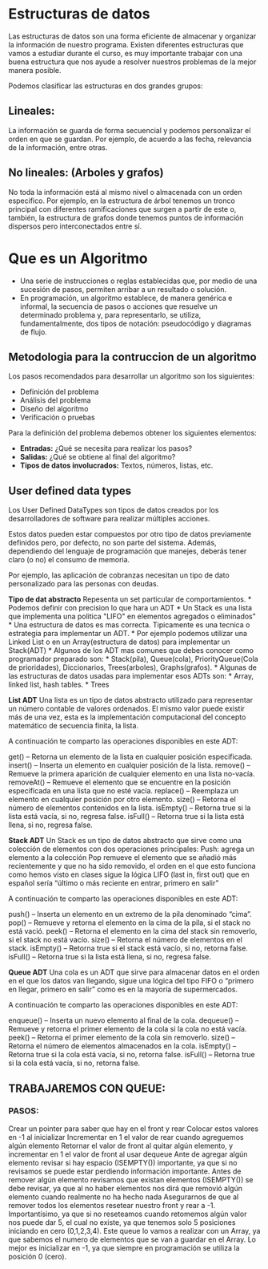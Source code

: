 # Estructuras de datos
Las estructuras de datos son una forma eficiente de almacenar y organizar la información de nuestro programa. Existen diferentes estructuras que vamos a estudiar durante el curso, es muy importante trabajar con una buena estructura que nos ayude a resolver nuestros problemas de la mejor manera posible.

Podemos clasificar las estructuras en dos grandes grupos:

## Lineales: 
La información se guarda de forma secuencial y podemos personalizar el orden en que se guardan. Por ejemplo, de acuerdo a las fecha, relevancia de la información, entre otras.

## No lineales: (Arboles y grafos)
No toda la información está al mismo nivel o almacenada con un orden especifico. Por ejemplo, en la estructura de árbol tenemos un tronco principal con diferentes ramificaciones que surgen a partir de este o, también, la estructura de grafos donde tenemos puntos de información dispersos pero interconectados entre sí.

# Que es un Algoritmo 
* Una serie de instrucciones o reglas establecidas que, por medio de una sucesión de pasos, permiten arribar a un resultado o solución.
* En programación, un algoritmo establece, de manera genérica e informal, la secuencia de pasos o acciones que resuelve un determinado problema y, para representarlo, se utiliza, fundamentalmente, dos tipos de notación: pseudocódigo y diagramas de flujo.
  
## Metodologia para la contruccion de un algoritmo
Los pasos recomendados para desarrollar un algoritmo son los siguientes:

* Definición del problema
* Análisis del problema
* Diseño del algoritmo
* Verificación o pruebas

Para la definición del problema debemos obtener los siguientes elementos:

* **Entradas:** ¿Qué se necesita para realizar los pasos?
* **Salidas:** ¿Qué se obtiene al final del algoritmo?
* **Tipos de datos involucrados:** Textos, números, listas, etc.

## User defined data types
Los User Defined DataTypes son tipos de datos creados por los desarrolladores de software para realizar múltiples acciones.

Estos datos pueden estar compuestos por otro tipo de datos previamente definidos pero, por defecto, no son parte del sistema. Además, dependiendo del lenguaje de programación que manejes, deberás tener claro (o no) el consumo de memoria.

Por ejemplo, las aplicación de cobranzas necesitan un tipo de dato personalizado para las personas con deudas.

**Tipo de dat abstracto**
Repesenta un set particular de comportamientos. 
    * Podemos definir con precision lo que hara un ADT
      * Un Stack es una lista que implementa una politica "LIFO" en elementos agregados o eliminados"
    * Una estructura de datos es mas correcta. Tipicamente es una tecnica o estrategia para implementar un ADT. 
      * Por ejemplo podemos utilizar una Linked List o en un Array(estructura de datos) para implementar un Stack(ADT)
    * Algunos de los ADT mas comunes que debes conocer como programador preparado son: 
      * Stack(pila), Queue(cola), PriorityQueue(Cola de prioridades), Diccionarios, Trees(arboles), Graphs(grafos).
    * Algunas de las estructuras de datos usadas para implementar esos ADTs son:
      * Array, linked list, hash tables.
      * Trees

**List ADT**
Una lista es un tipo de datos abstracto utilizado para representar un número contable de valores ordenados. El mismo valor puede existir más de una vez, esta es la implementación computacional del concepto matemático de secuencia finita, la lista.

A continuación te comparto las operaciones disponibles en este ADT:

get() – Retorna un elemento de la lista en cualquier posición especificada.
insert() – Inserta un elemento en cualquier posición de la lista.
remove() – Remueve la primera aparición de cualquier elemento en una lista no-vacía.
removeAt() – Remueve el elemento que se encuentre en la posición especificada en una lista que no esté vacía.
replace() – Reemplaza un elemento en cualquier posición por otro elemento.
size() – Retorna el número de elementos contenidos en la lista.
isEmpty() – Retorna true si la lista está vacía, si no, regresa false.
isFull() – Retorna true si la lista está llena, si no, regresa false.

**Stack ADT**
Un Stack es un tipo de datos abstracto que sirve como una colección de elementos con dos operaciones principales:
Push: agrega un elemento a la colección
Pop remueve el elemento que se añadió más recientemente y que no ha sido removido, el orden en el que esto funciona como hemos visto en clases sigue la lógica LIFO (last in, first out) que en español sería “último o más reciente en entrar, primero en salir”

A continuación te comparto las operaciones disponibles en este ADT:

push() – Inserta un elemento en un extremo de la pila denominado “cima”.
pop() – Remueve y retorna el elemento en la cima de la pila, si el stack no está vació.
peek() – Retorna el elemento en la cima del stack sin removerlo, si el stack no está vacío.
size() – Retorna el número de elementos en el stack.
isEmpty() – Retorna true si el stack está vacío, si no, retorna false.
isFull() – Retorna true si la lista está llena, si no, regresa false.

**Queue ADT**
Una cola es un ADT que sirve para almacenar datos en el orden en el que los datos van llegando, sigue una lógica del tipo FIFO o “primero en llegar, primero en salir” como es en la mayoría de supermercados.

A continuación te comparto las operaciones disponibles en este ADT:

enqueue() – Inserta un nuevo elemento al final de la cola.
dequeue() – Remueve y retorna el primer elemento de la cola si la cola no está vacía.
peek() – Retorna el primer elemento de la cola sin removerlo.
size() – Retorna el número de elementos almacenados en la cola.
isEmpty() – Retorna true si la cola está vacía, si no, retorna false.
isFull() – Retorna true si la cola está vacía, si no, retorna false.

## TRABAJAREMOS CON QUEUE:
### PASOS:

Crear un pointer para saber que hay en el front y rear
Colocar estos valores en -1 al inicializar
Incrementar en 1 el valor de rear cuando agreguemos algún elemento
Retornar el valor de front al quitar algún elemento, y incrementar en 1 el valor de front al usar dequeue
Ante de agregar algún elemento revisar si hay espacio (ISEMPTY()) importante, ya que si no revisamos se puede estar perdiendo información importante.
Antes de remover algún elemento revisamos que existan elementos (ISEMPTY()) se debe revisar, ya que al no haber elementos nos dirá que removió algún elemento cuando realmente no ha hecho nada
Asegurarnos de que al remover todos los elementos resetear nuestro front y rear a -1. Importantísimo, ya que si no reseteamos cuando retomemos algún valor nos puede dar 5, el cual no existe, ya que tenemos solo 5 posiciones iniciando en cero (0,1,2,3,4).
Este queue lo vamos a realizar con un Array, ya que sabemos el numero de elementos que se van a guardar en el Array.
Lo mejor es inicializar en -1, ya que siempre en programación se utiliza la posición 0 (cero).
